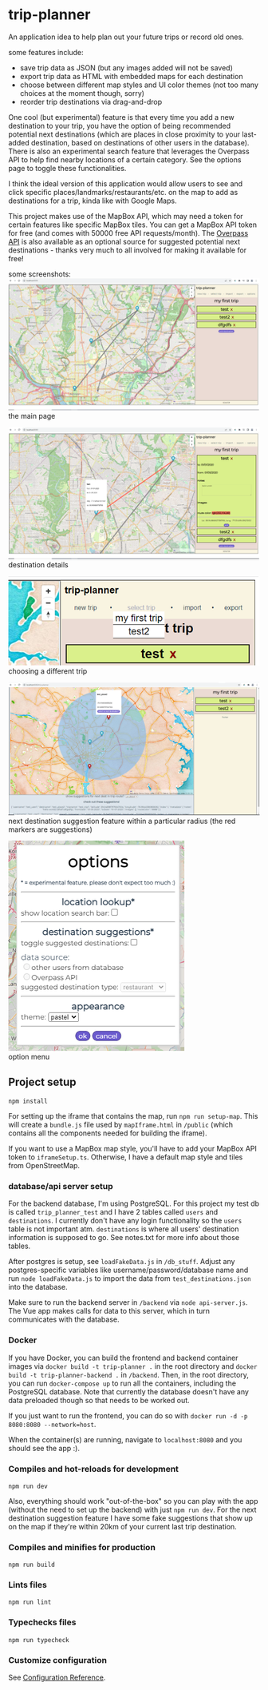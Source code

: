 # trip-planner    
    
An application idea to help plan out your future trips or record old ones.    
    
some features include:    
- save trip data as JSON (but any images added will not be saved)
- export trip data as HTML with embedded maps for each destination
- choose between different map styles and UI color themes (not too many choices at the moment though, sorry)
- reorder trip destinations via drag-and-drop
    
One cool (but experimental) feature is that every time you add a new destination to your trip, you have the option of being recommended potential next destinations (which are places in close proximity to your last-added destination, based on destinations of other users in the database). There is also an experimental search feature that leverages the Overpass API to help find nearby locations of a certain category. See the options page to toggle these functionalities.    
    
I think the ideal version of this application would allow users to see and click specific places/landmarks/restaurants/etc. on the map to add as destinations for a trip, kinda like with Google Maps.   
    
This project makes use of the MapBox API, which may need a token for certain features like specific MapBox tiles. You can get a MapBox API token for free (and comes with 50000 free API requests/month). The [Overpass API](https://wiki.openstreetmap.org/wiki/Overpass_API) is also available as an optional source for suggested potential next destinations - thanks very much to all involved for making it available for free!    
    
some screenshots:    
![the main page](screenshots/screenshot.png)    
the main page    
    
![destination details](screenshots/screenshot2.png)    
destination details   
    
![trip dropdown menu](screenshots/screenshot3.png)    
choosing a different trip    
    
![next destination suggestions](screenshots/next-dest-suggestion.png)    
next destination suggestion feature within a particular radius (the red markers are suggestions)    
    
![option menu](screenshots/options-menu.png)    
option menu    
    
## Project setup
```
npm install
```
    
For setting up the iframe that contains the map, run `npm run setup-map`. This will create a `bundle.js` file used by `mapIframe.html` in `/public` (which contains all the components needed for building the iframe).    
    
If you want to use a MapBox map style, you'll have to add your MapBox API token to `iframeSetup.ts`. Otherwise, I have a default map style and tiles from OpenStreetMap.    
    
### database/api server setup    
For the backend database, I'm using PostgreSQL. For this project my test db is called `trip_planner_test` and I have 2 tables called `users` and `destinations`. I currently don't have any login functionality so the `users` table is not important atm. `destinations` is where all users' destination information is supposed to go. See notes.txt for more info about those tables.    
    
After postgres is setup, see `loadFakeData.js` in `/db_stuff`. Adjust any postgres-specific variables like username/password/database name and run `node loadFakeData.js` to import the data from `test_destinations.json` into the database.    
    
Make sure to run the backend server in `/backend` via `node api-server.js`. The Vue app makes calls for data to this server, which in turn communicates with the database.     
    
### Docker
If you have Docker, you can build the frontend and backend container images via `docker build -t trip-planner .` in the root directory and `docker build -t trip-planner-backend .` in `/backend`. Then, in the root directory, you can run `docker-compose up` to run all the containers, including the PostgreSQL database. Note that currently the database doesn't have any data preloaded though so that needs to be worked out.    
    
If you just want to run the frontend, you can do so with `docker run -d -p 8080:8080 --network=host`.    
    
When the container(s) are running, navigate to `localhost:8080` and you should see the app :).    
    
### Compiles and hot-reloads for development
```
npm run dev
```    
    
Also, everything should work "out-of-the-box" so you can play with the app (without the need to set up the backend) with just `npm run dev`. For the next destination suggestion feature I have some fake suggestions that show up on the map if they're within 20km of your current last trip destination.    
    
### Compiles and minifies for production
```
npm run build
```

### Lints files
```
npm run lint
```

### Typechecks files
```
npm run typecheck
```

### Customize configuration
See [Configuration Reference](https://cli.vuejs.org/config/).
